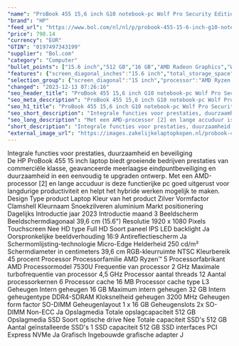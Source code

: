 ```yaml
---
"name": "ProBook 455 15,6 inch G10 notebook-pc Wolf Pro Security Edition, 15.6\", Windows 11 Pro, AMD Ryzen™ 5, 16GB RAM, 512GB SSD, FHD"
"brand": "HP"
"feed_url": "https://www.bol.com/nl/nl/p/probook-455-15-6-inch-g10-notebook-pc-wolf-pro-security-edition-15-6-windows-11-pro-amd-ryzen-5-16gb-ram-512gb-ssd-fhd/9300000149930550"
"price": 798.14
"currency": "EUR"
"GTIN": "0197497343199"
"supplier": "Bol.com"
"category": "Computer"
"bullet_points": ["15.6 inch","512 GB","16 GB","AMD Radeon Graphics","Windows"]
"features": {"screen_diagonal_inches":"15.6 inch","total_storage_space":"512 GB","memory_size":"16 GB","graphics_card":"AMD Radeon Graphics","operating_system":"Windows"}
"selection_group": {"screen_diagonal":"15 inch","processor":"AMD Ryzen 5","changed_price_past_3_days":false,"product_family":"Probook"}
"changed": "2023-12-13 07:26:16"
"seo_header_title": "ProBook 455 15,6 inch G10 notebook-pc Wolf Pro Security Edition, 15.6\", Windows 11 Pro, AMD Ryzen™ 5, 16GB RAM, 512GB SSD, FHD"
"seo_meta_description": "ProBook 455 15,6 inch G10 notebook-pc Wolf Pro Security Edition, 15.6\", Windows 11 Pro, AMD Ryzen™ 5, 16GB RAM, 512GB SSD, FHD"
"seo_h1_title": "ProBook 455 15,6 inch G10 notebook-pc Wolf Pro Security Edition, 15.6\", Windows 11 Pro, AMD Ryzen™ 5, 16GB RAM, 512GB SSD, FHD"
"seo_short_description": "Integrale functies voor prestaties, duurzaamheid en beveiliging <br />De HP ProBook 455 15 inch laptop biedt groeiende bedrijven prestaties van commerciële klasse, geavanceerde meerlaagse eindpuntbeveiliging en duurzaamheid in een eenvoudig te upgraden ontwerp."
"seo_long_description": "Met een AMD-processor [2] en lange accuduur is deze functierijke pc goed uitgerust voor langdurige productiviteit en helpt het hybride werken mogelijk te maken. <br /> Design Type product Laptop Kleur van het product Zilver Vormfactor Clamshell Kleurnaam Snoekzilveren aluminium Markt positionering Dagelijks Introductie jaar 2023 Introductie maand 3 Beeldscherm Beeldschermdiagonaal 39,6 cm (15. 6\") Resolutie 1920 x 1080 Pixels Touchscreen Nee HD type Full HD Soort paneel IPS LED backlight Ja Oorspronkelijke beeldverhouding 16:9 Antireflectiescherm Ja Schermomlijsting-technologie Micro-Edge Helderheid 250 cd/m² Schermdiameter in centimeters 39,6 cm RGB-kleurruimte NTSC Kleurbereik 45 procent Processor Processorfamilie AMD Ryzen™ 5 Processorfabrikant AMD Processormodel 7530U Frequentie van processor 2 GHz Maximale turbofrequentie van processor 4,5 GHz Processor aantal threads 12 Aantal processorkernen 6 Processor cache 16 MB Processor cache type L3 Geheugen Intern geheugen 16 GB Maximum intern geheugen 32 GB Intern geheugentype DDR4-SDRAM Kloksnelheid geheugen 3200 MHz Geheugen form factor SO-DIMM Geheugenlayout 1 x 16 GB Geheugenslots 2x SO-DIMM Non-ECC Ja Opslagmedia Totale opslagcapaciteit 512 GB Opslagmedia SSD Soort optische drive Nee Totale capaciteit SSD's 512 GB Aantal geïnstalleerde SSD's 1 SSD capaciteit 512 GB SSD interfaces PCI Express NVMe Ja Grafisch Ingebouwde grafische adapter J"
"short_description": "Integrale functies voor prestaties, duurzaamheid en beveiliging De HP ProBook 455 15 inch laptop biedt groeiende bedrijven prestaties van commerciële klasse, geavanceerde meerlaagse eindpuntbeveiliging en duurzaamheid in een eenvoudig te upgraden ontwerp. Met een AMD-processor [2] en lange accuduur is deze functierijke pc goed uitgerust voor langdurige productiviteit en helpt het hybride werken mogelijk te maken. Design Type product Laptop Kleur van het product Zilver Vormfactor Clamshell Kleurnaam Snoekzilveren aluminium Markt positionering Dagelijks Introductie jaar 2023 Introductie maand 3 Beeldscherm Beeldschermdiagonaal 39,6 cm (15.6\") Resolutie 1920 x 1080 Pixels Touchscreen Nee HD type Full HD Soort paneel IPS LED backlight Ja Oorspronkelijke beeldverhouding 16:9 Antireflectiescherm Ja Schermomlijsting-technologie Micro-Edge Helderheid 250 cd/m² Schermdiameter in centimeters 39,6 cm RGB-kleurruimte NTSC Kleurbereik 45 procent Processor Processorfamilie AMD Ryzen™ 5 Processorfabrikant AMD Processormodel 7530U Frequentie van processor 2 GHz Maximale turbofrequentie van processor 4,5 GHz Processor aantal threads 12 Aantal processorkernen 6 Processor cache 16 MB Processor cache type L3 Geheugen Intern geheugen 16 GB Maximum intern geheugen 32 GB Intern geheugentype DDR4-SDRAM Kloksnelheid geheugen 3200 MHz Geheugen form factor SO-DIMM Geheugenlayout 1 x 16 GB Geheugenslots 2x SO-DIMM Non-ECC Ja Opslagmedia Totale opslagcapaciteit 512 GB Opslagmedia SSD Soort optische drive Nee Totale capaciteit SSD's 512 GB Aantal geïnstalleerde SSD's 1 SSD capaciteit 512 GB SSD interfaces PCI Express NVMe Ja Grafisch Ingebouwde grafische adapter J"
"external_image_url": "https://images.zakelijkelaptopkopen.nl/probook-455-15-6-inch-g10-notebook-pc-wolf-pro-security-edition-15-6-windows-11-pro-amd-ryzen-5-16gb-ram-512gb-ssd-fhd.webp"
---
```


Integrale functies voor prestaties, duurzaamheid en beveiliging <br />De HP ProBook 455 15 inch laptop biedt groeiende bedrijven prestaties van commerciële klasse, geavanceerde meerlaagse eindpuntbeveiliging en duurzaamheid in een eenvoudig te upgraden ontwerp. Met een AMD-processor [2] en lange accuduur is deze functierijke pc goed uitgerust voor langdurige productiviteit en helpt het hybride werken mogelijk te maken. <br /> Design Type product Laptop Kleur van het product Zilver Vormfactor Clamshell Kleurnaam Snoekzilveren aluminium Markt positionering Dagelijks Introductie jaar 2023 Introductie maand 3 Beeldscherm Beeldschermdiagonaal 39,6 cm (15.6") Resolutie 1920 x 1080 Pixels Touchscreen Nee HD type Full HD Soort paneel IPS LED backlight Ja Oorspronkelijke beeldverhouding 16:9 Antireflectiescherm Ja Schermomlijsting-technologie Micro-Edge Helderheid 250 cd/m² Schermdiameter in centimeters 39,6 cm RGB-kleurruimte NTSC Kleurbereik 45 procent Processor Processorfamilie AMD Ryzen™ 5 Processorfabrikant AMD Processormodel 7530U Frequentie van processor 2 GHz Maximale turbofrequentie van processor 4,5 GHz Processor aantal threads 12 Aantal processorkernen 6 Processor cache 16 MB Processor cache type L3 Geheugen Intern geheugen 16 GB Maximum intern geheugen 32 GB Intern geheugentype DDR4-SDRAM Kloksnelheid geheugen 3200 MHz Geheugen form factor SO-DIMM Geheugenlayout 1 x 16 GB Geheugenslots 2x SO-DIMM Non-ECC Ja Opslagmedia Totale opslagcapaciteit 512 GB Opslagmedia SSD Soort optische drive Nee Totale capaciteit SSD's 512 GB Aantal geïnstalleerde SSD's 1 SSD capaciteit 512 GB SSD interfaces PCI Express NVMe Ja Grafisch Ingebouwde grafische adapter J
